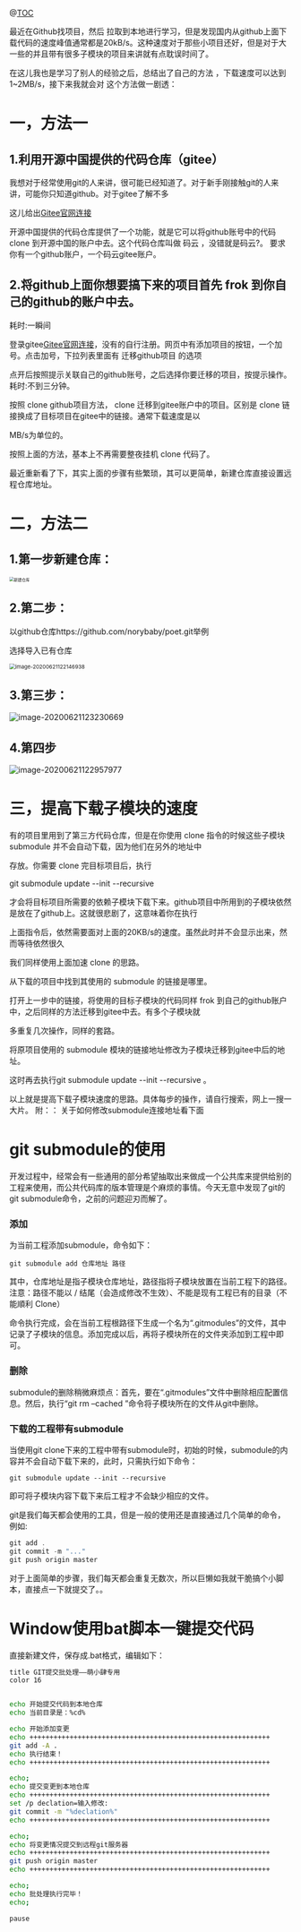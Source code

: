 @[TOC](目录)

最近在Github找项目，然后 拉取到本地进行学习，但是发现国内从github上面下载代码的速度峰值通常都是20kB/s。这种速度对于那些小项目还好，但是对于大一些的并且带有很多子模块的项目来讲就有点耽误时间了。

在这儿我也是学习了别人的经验之后，总结出了自己的方法 ，下载速度可以达到 1~2MB/s，接下来我就会对 这个方法做一剧透：

# 一，方法一

## 1.利用开源中国提供的代码仓库（gitee）

我想对于经常使用git的人来讲，很可能已经知道了。对于新手刚接触git的人来讲，可能你只知道github。对于gitee了解不多

这儿给出[Gitee官网连接](https://gitee.com/)

开源中国提供的代码仓库提供了一个功能，就是它可以将github账号中的代码 clone 到开源中国的账户中去。这个代码仓库叫做 码云 ，没错就是码云?。
要求你有一个github账户，一个码云gitee账户。

## 2.将github上面你想要搞下来的项目首先 frok 到你自己的github的账户中去。

耗时:一瞬间

登录gitee[Gitee官网连接](https://gitee.com/)，没有的自行注册。网页中有添加项目的按钮，一个加号。点击加号，下拉列表里面有 迁移github项目 的选项

点开后按照提示关联自己的github账号，之后选择你要迁移的项目，按提示操作。耗时:不到三分钟。

按照 clone  github项目方法， clone 迁移到gitee账户中的项目。区别是 clone 链接换成了目标项目在gitee中的链接。通常下载速度是以

MB/s为单位的。

按照上面的方法，基本上不再需要整夜挂机 clone 代码了。

最近重新看了下，其实上面的步骤有些繁琐，其可以更简单，新建仓库直接设置远程仓库地址。

# 二，方法二

## 1.第一步新建仓库：

<img src="https://mxszs.oss-cn-beijing.aliyuncs.com/img/image-20200621121623073.png" alt="新建仓库" style="zoom:50%;" />

## 2.第二步：

以github仓库https://github.com/norybaby/poet.git举例

选择导入已有仓库

<img src="https://mxszs.oss-cn-beijing.aliyuncs.com/img/image-20200621122146938.png" alt="image-20200621122146938" style="zoom:67%;" />

## 3.第三步：

![image-20200621123230669](https://mxszs.oss-cn-beijing.aliyuncs.com/img/image-20200621123230669.png)

## 4.第四步

![image-20200621122957977](https://mxszs.oss-cn-beijing.aliyuncs.com/img/image-20200621122957977.png)

# 三，提高下载子模块的速度

有的项目里用到了第三方代码仓库，但是在你使用 clone 指令的时候这些子模块 submodule 并不会自动下载，因为他们在另外的地址中

存放。你需要 clone 完目标项目后，执行

git submodule update --init --recursive

才会将目标项目所需要的依赖子模块下载下来。github项目中所用到的子模块依然是放在了github上。这就很悲剧了，这意味着你在执行

上面指令后，依然需要面对上面的20KB/s的速度。虽然此时并不会显示出来，然而等待依然很久

我们同样使用上面加速 clone 的思路。

从下载的项目中找到其使用的 submodule 的链接是哪里。

打开上一步中的链接，将使用的目标子模块的代码同样 frok 到自己的github账户中，之后同样的方法迁移到gitee中去。有多个子模块就

多重复几次操作，同样的套路。

将原项目使用的 submodule 模块的链接地址修改为子模块迁移到gitee中后的地址。

这时再去执行git submodule update --init --recursive 。

以上就是提高下载子模块速度的思路。具体每步的操作，请自行搜索，网上一搜一大片。
附：：
关于如何修改submodule连接地址看下面

# git submodule的使用

开发过程中，经常会有一些通用的部分希望抽取出来做成一个公共库来提供给别的工程来使用，而公共代码库的版本管理是个麻烦的事情。今天无意中发现了git的git submodule命令，之前的问题迎刃而解了。

### 添加

为当前工程添加submodule，命令如下：

```
git submodule add 仓库地址 路径
```

其中，仓库地址是指子模块仓库地址，路径指将子模块放置在当前工程下的路径。 
注意：路径不能以 / 结尾（会造成修改不生效）、不能是现有工程已有的目录（不能順利 Clone）

命令执行完成，会在当前工程根路径下生成一个名为“.gitmodules”的文件，其中记录了子模块的信息。添加完成以后，再将子模块所在的文件夹添加到工程中即可。

### 删除

submodule的删除稍微麻烦点：首先，要在“.gitmodules”文件中删除相应配置信息。然后，执行“git rm –cached ”命令将子模块所在的文件从git中删除。

### 下载的工程带有submodule

当使用git clone下来的工程中带有submodule时，初始的时候，submodule的内容并不会自动下载下来的，此时，只需执行如下命令：

```
git submodule update --init --recursive
```

即可将子模块内容下载下来后工程才不会缺少相应的文件。

git是我们每天都会使用的工具，但是一般的使用还是直接通过几个简单的命令，例如:

```csharp
git add .
git commit -m "..."
git push origin master
```

对于上面简单的步骤，我们每天都会重复无数次，所以巨懒如我就干脆搞个小脚本，直接点一下就提交了。。

# Window使用bat脚本一键提交代码

直接新建文件，保存成.bat格式，编辑如下：

```bash
title GIT提交批处理——萌小肆专用
color 16


echo 开始提交代码到本地仓库
echo 当前目录是：%cd%

echo 开始添加变更
echo ++++++++++++++++++++++++++++++++++++++++++++++++++++++++++++
git add -A .
echo 执行结束！
echo ++++++++++++++++++++++++++++++++++++++++++++++++++++++++++++

echo;
echo 提交变更到本地仓库
echo ++++++++++++++++++++++++++++++++++++++++++++++++++++++++++++
set /p declation=输入修改:
git commit -m "%declation%"
echo ++++++++++++++++++++++++++++++++++++++++++++++++++++++++++++

echo;
echo 将变更情况提交到远程git服务器
echo ++++++++++++++++++++++++++++++++++++++++++++++++++++++++++++
git push origin master
echo ++++++++++++++++++++++++++++++++++++++++++++++++++++++++++++

echo;
echo 批处理执行完毕！
echo;

pause
```


